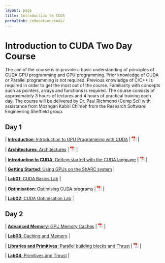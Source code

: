 ```yaml
---
layout: page
title: Introduction to CUDA
permalink: /education/cuda/
---
```


# Introduction to CUDA Two Day Course #

The aim of the course is to provide a basic understanding of principles of CUDA GPU programming and GPU programming. Prior knowledge of CUDA or Parallel programming is not required. Previous knowledge of C/C++ is required in order to get the most out of the course. Familiarity with concepts such as pointers, arrays and functions is required. The course consists of approximately 3 hours of lectures and 4 hours of practical training each day. The course will be delivered by Dr. Paul Richmond (Comp Sci) with assistance from Mozhgan Kabiri Chimeh from the Research Software Engineering Sheffield group.

## Day 1 ##


| [**Introduction**: Introduction to GPU Programming with CUDA](../) | ![pdf icon](/static/img/pdf.png) |

| [**Architectures**: Architectures](../) | ![pdf icon](/static/img/pdf.png) |

| [**Introduction to CUDA**: Getting started with the CUDA language](../) | ![pdf icon](/static/img/pdf.png) |

| [**Getting Started**: Using GPUs on the ShARC system](./sharc) |

| [**Lab01**: CUDA Basics Lab](../) |

| [**Optimisation**: Optimising CUDA programs](../) | ![pdf icon](/static/img/pdf.png) |

| [**Lab02**: CUDA Optimisation Lab](../) |


## Day 2 ##


| [**Advanced Memory**: GPU Memory Caches](../) | ![pdf icon](/static/img/pdf.png) |

| [**Lab03**: Caching and Memory](../) |

| [**Libraries and Primitives**: Parallel building blocks and Thrust](../) | ![pdf icon](/static/img/pdf.png) |

| [**Lab04**: Primitives and Thrust](../) |
